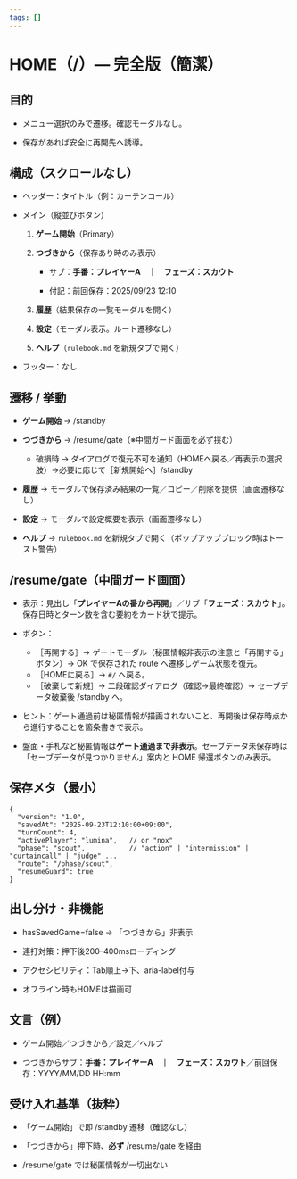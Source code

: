 ```yaml
---
tags: []
---
```

# **HOME（/）— 完全版（簡潔）**

  
## **目的**

- メニュー選択のみで遷移。確認モーダルなし。
    
- 保存があれば安全に再開先へ誘導。
    


## **構成（スクロールなし）**

- ヘッダー：タイトル（例：カーテンコール）

- メイン（縦並びボタン）

    1. **ゲーム開始**（Primary）

    2. **つづきから**（保存あり時のみ表示）

        - サブ：**手番：プレイヤーA　｜　フェーズ：スカウト**

        - 付記：前回保存：2025/09/23 12:10

    3. **履歴**（結果保存の一覧モーダルを開く）

    4. **設定**（モーダル表示。ルート遷移なし）

    5. **ヘルプ**（`rulebook.md` を新規タブで開く）

- フッター：なし
    

  

## **遷移 / 挙動**

- **ゲーム開始** → /standby

- **つづきから** → /resume/gate（※中間ガード画面を必ず挟む）

    - 破損時 → ダイアログで復元不可を通知（HOMEへ戻る／再表示の選択肢）→必要に応じて［新規開始へ］/standby

- **履歴** → モーダルで保存済み結果の一覧／コピー／削除を提供（画面遷移なし）

- **設定** → モーダルで設定概要を表示（画面遷移なし）

- **ヘルプ** → `rulebook.md` を新規タブで開く（ポップアップブロック時はトースト警告）
    

  

## **/resume/gate（中間ガード画面）**

- 表示：見出し「**プレイヤーAの番から再開**」／サブ「**フェーズ：スカウト**」。保存日時とターン数を含む要約をカード状で提示。

- ボタン：
    - ［再開する］→ ゲートモーダル（秘匿情報非表示の注意と「再開する」ボタン）→ OK で保存された route へ遷移しゲーム状態を復元。
    - ［HOMEに戻る］→ `#/` へ戻る。
    - ［破棄して新規］→ 二段確認ダイアログ（確認→最終確認）→ セーブデータ破棄後 /standby へ。

- ヒント：ゲート通過前は秘匿情報が描画されないこと、再開後は保存時点から進行することを箇条書きで表示。

- 盤面・手札など秘匿情報は**ゲート通過まで非表示**。セーブデータ未保存時は「セーブデータが見つかりません」案内と HOME 帰還ボタンのみ表示。
    

  

## **保存メタ（最小）**

```
{
  "version": "1.0",
  "savedAt": "2025-09-23T12:10:00+09:00",
  "turnCount": 4,
  "activePlayer": "lumina",   // or "nox"
  "phase": "scout",           // "action" | "intermission" | "curtaincall" | "judge" ...
  "route": "/phase/scout",
  "resumeGuard": true
}
```

## **出し分け・非機能**

- hasSavedGame=false → 「つづきから」非表示
    
- 連打対策：押下後200–400msローディング
    
- アクセシビリティ：Tab順上→下、aria-label付与
    
- オフライン時もHOMEは描画可
    

  

## **文言（例）**

- ゲーム開始／つづきから／設定／ヘルプ
    
- つづきからサブ：**手番：プレイヤーA　｜　フェーズ：スカウト**／前回保存：YYYY/MM/DD HH:mm
    

  

## **受け入れ基準（抜粋）**

- 「ゲーム開始」で即 /standby 遷移（確認なし）
    
- 「つづきから」押下時、**必ず** /resume/gate を経由
    
- /resume/gate では秘匿情報が一切出ない
